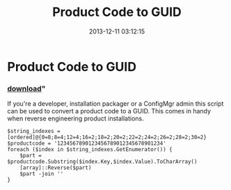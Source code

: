 ﻿---
pid:            4687
parent:         0
children:       
poster:         Adam Bertram
title:          Product Code to GUID
date:           2013-12-11 03:12:15
format:         posh
---

# Product Code to GUID

### [download](4687.ps1)"

If you're a developer, installation packager or a ConfigMgr admin this script can be used to convert a product code to a GUID.  This comes in handy when reverse engineering product installations.

```posh
$string_indexes = [ordered]@{0=8;8=4;12=4;16=2;18=2;20=2;22=2;24=2;26=2;28=2;30=2}
$productcode = '1234567890123456789012345678901234'
foreach ($index in $string_indexes.GetEnumerator()) {
    $part = $productcode.Substring($index.Key,$index.Value).ToCharArray()
    [array]::Reverse($part)
    $part -join ''
}
```

